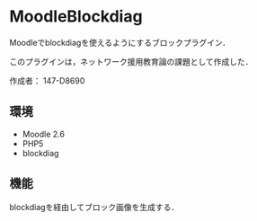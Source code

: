 # MoodleBlockdiag
Moodleでblockdiagを使えるようにするブロックプラグイン．

このプラグインは，ネットワーク援用教育論の課題として作成した．

作成者： 147-D8690

## 環境

* Moodle 2.6
* PHP5
* blockdiag

## 機能
blockdiagを経由してブロック画像を生成する．

